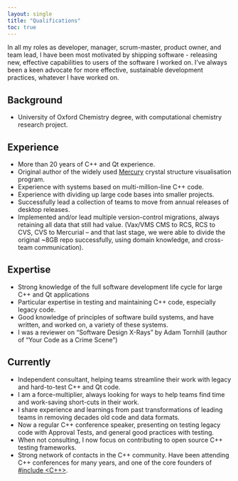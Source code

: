 ```yaml
---
layout: single
title: "Qualifications"
toc: true
---
```


In all my roles as developer, manager, scrum-master, product owner, and team lead, I have been most motivated by shipping software - releasing new, effective capabilities to users of the software I worked on. I’ve always been a keen advocate for more effective, sustainable development practices, whatever I have worked on.

## Background

* University of Oxford Chemistry degree, with computational chemistry research project.

## Experience

* More than 20 years of C++ and Qt experience.
* Original author of the widely used [Mercury](https://www.ccdc.cam.ac.uk/mercury/) crystal structure visualisation program.
* Experience with systems based on multi-million-line C++ code.
* Experience with dividing up large code bases into smaller projects.
* Successfully lead a collection of teams to move from annual releases of desktop releases.
* Implemented and/or lead multiple version-control migrations, always retaining all data that still had value. (Vax/VMS CMS to RCS, RCS to CVS, CVS to Mercurial – and that last stage, we were able to divide the original ~8GB repo successfully, using domain knowledge, and cross-team communication).

## Expertise

* Strong knowledge of the full software development life cycle for large C++ and Qt applications
* Particular expertise in testing and maintaining C++ code, especially legacy code.
* Good knowledge of principles of software build systems, and have written, and worked on, a variety of these systems.
* I was a reviewer on “Software Design X-Rays” by Adam Tornhill (author of “Your Code as a Crime Scene”)

## Currently

* Independent consultant, helping teams streamline their work with legacy and hard-to-test C++ and Qt code.
* I am a force-multiplier, always looking for ways to help teams find time and work-saving short-cuts in their work.
* I share experience and learnings from past transformations of leading teams in removing decades old code and data formats.
* Now a regular C++ conference speaker, presenting on testing legacy code with Approval Tests, and general good practices with testing.
* When not consulting, I now focus on contributing to open source C++ testing frameworks.
* Strong network of contacts in the C++ community. Have been attending C++ conferences for many years, and one of the core founders of [#include <C++>](https://www.includecpp.org/).

